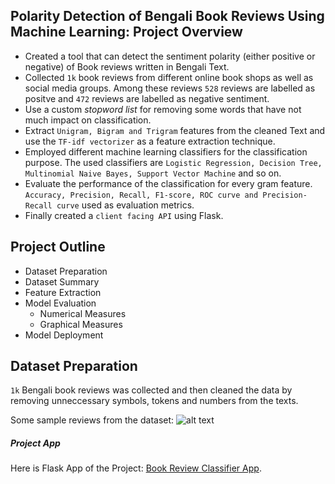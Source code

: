 ## Polarity Detection of Bengali Book Reviews Using Machine Learning: Project Overview
- Created a tool that can detect the sentiment polarity (either positive or negative) of Book reviews written in Bengali Text. 
- Collected `1k` book reviews from different online book shops as well as social media groups. Among these reviews `528` reviews are labelled as positve and `472` reviews are labelled as negative sentiment.
- Use a custom *stopword list* for removing some words that have not much impact on classification.
- Extract `Unigram, Bigram and Trigram` features from the cleaned Text and use the `TF-idf vectorizer` as a feature extraction technique.
- Employed different machine learning classifiers for the classification purpose. The used classifiers are `Logistic Regression, Decision Tree, Multinomial Naive Bayes, Support Vector Machine` and so on.
- Evaluate the performance of the classification for every gram feature. `Accuracy, Precision, Recall, F1-score, ROC curve and Precision-Recall curve` used as evaluation metrics.
- Finally created a `client facing API` using Flask. 

## Project Outline 
- Dataset Preparation
- Dataset Summary 
- Feature Extraction
- Model Evaluation
    - Numerical Measures
    - Graphical Measures
- Model Deployment

## Dataset Preparation
`1k` Bengali book reviews was collected and then cleaned the data by removing unneccessary symbols, tokens and numbers from the texts.

Some sample reviews from the dataset: 
![alt text](https://github.com/eftekhar13/Bengali-Book-Reviews/tree/master/images/cleaned_sample.PNG)



##### Project App

Here is Flask App of the Project:  [Book Review Classifier App](https://sa-book-review.herokuapp.com/).


